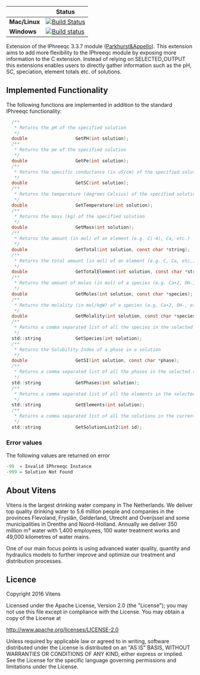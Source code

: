 

|| **Status** |
|---|---|
| **Mac/Linux** | [![Build Status](https://travis-ci.org/VitensTC/VIPhreeqc.svg?branch=master)](https://travis-ci.org/VitensTC/VIPhreeqc) |
| **Windows** | [![Build status](https://ci.appveyor.com/api/projects/status/livettljrd43y2we?svg=true)](https://ci.appveyor.com/project/AbelHeinsbroek/viphreeqc) |

Extension of the IPhreeqc 3.3.7 module ([Parkhurst&Appello](http://wwwbrr.cr.usgs.gov/projects/GWC_coupled/phreeqc/)).
This extension aims to add more flexibility to the IPhreeqc module by exposing more information to the C extension. Instead of relying on SELECTED_OUTPUT this extensions enables users to directly gather information such as the pH, SC, speciation, element totals etc. of solutions.

## Implemented Functionality
The following functions are implemented in addition to the standard IPhreeqc functionality:
```C
  /**
   * Returns the pH of the specified solution
   */
  double                  GetPH(int solution);
  /**
   * Returns the pe of the specified solution
   */
  double                  GetPe(int solution);
  /**
   * Returns the specific conductance (in uS/cm) of the specified solution
   */
  double                  GetSC(int solution);
  /**
   * Returns the temperature (degrees Celsius) of the specified solution
   */
  double                  GetTemperature(int solution);
  /**
   * Returns the mass (kg) of the specified solution
   */
  double                  GetMass(int solution);
  /**
   * Returns the amount (in mol) of an element (e.g. C(-4), Ca, etc.)
   */
  double                  GetTotal(int solution, const char *string);
  /**
   * Returns the total amount (in mol) of an element (e.g. C, Ca, etc.)
   */
  double                  GetTotalElement(int solution, const char *string);
  /**
   * Returns the amount of moles (in mol) of a species (e.g. Ca+2, OH-, etc.)
   */
  double                  GetMoles(int solution, const char *species);
  /**
   * Returns the molality (in mol/kgW) of a species (e.g. Ca+2, OH-, etc.)
   */
  double                  GetMolality(int solution, const char *species);
  /**
   * Returns a comma separated list of all the species in the selected solution
   */
  std::string             GetSpecies(int solution);
  /**
   * Returns the Solubility Index of a phase in a solution
   */
  double                  GetSI(int solution, const char *phase);
  /**
   * Returns a comma separated list of all the phases in the selected solution
   */
  std::string             GetPhases(int solution);
  /**
   * Returns a comma separated list of all the elements in the selected solution
   */
  std::string             GetElements(int solution);
  /**
   * Returns a comma separated list of all the solutions in the current runstate
   */
  std::string             GetSolutionList2(int id);
```
### Error values
The following values are returned on error
```C
-99  = Invalid IPhreeqc Instance
-999 = Solution Not Found
```

## About Vitens
Vitens is the largest drinking water company in The Netherlands. We deliver top quality drinking water to 5.6 million people and companies in the provinces Flevoland, Fryslân, Gelderland, Utrecht and Overijssel and some municipalities in Drenthe and Noord-Holland. Annually we deliver 350 million m³ water with 1,400 employees, 100 water treatment works and 49,000 kilometres of water mains.

One of our main focus points is using advanced water quality, quantity and hydraulics models to further improve and optimize our treatment and distribution processes.

## Licence

Copyright 2016 Vitens

Licensed under the Apache License, Version 2.0 (the "License");
you may not use this file except in compliance with the License.
You may obtain a copy of the License at

http://www.apache.org/licenses/LICENSE-2.0

Unless required by applicable law or agreed to in writing, software
distributed under the License is distributed on an "AS IS" BASIS,
WITHOUT WARRANTIES OR CONDITIONS OF ANY KIND, either express or implied.
See the License for the specific language governing permissions and
limitations under the License.
